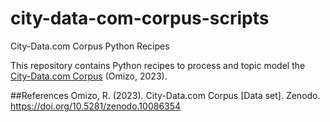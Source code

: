 # city-data-com-corpus-scripts
City-Data.com Corpus Python Recipes

This repository contains Python recipes to process and topic model the [City-Data.com Corpus](https://zenodo.org/records/10086354) (Omizo, 2023).

##References
Omizo, R. (2023). City-Data.com Corpus [Data set]. Zenodo. https://doi.org/10.5281/zenodo.10086354

